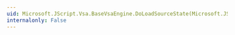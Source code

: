 ```yaml
---
uid: Microsoft.JScript.Vsa.BaseVsaEngine.DoLoadSourceState(Microsoft.JScript.Vsa.IJSVsaPersistSite)
internalonly: False
---
```

